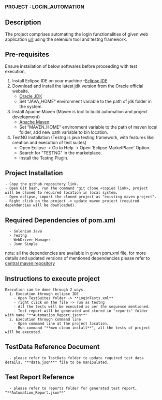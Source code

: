### PROJECT : LOGIN_AUTOMATION

## Description
The project comprises automating the login functionalities of given web application [url](https://opensource-demo.orangehrmlive.com) using the selenium tool and testng framework.

## Pre-requisites
Ensure installation of below softwares before proceeding with test execution,
  1. Install Eclipse IDE on your machine
       -[Eclipse IDE](https://www.eclipse.org/downloads/)
  2. Download and install the latest jdk version from the Oracle official website.
       - [Oracle JDK](https://www.oracle.com/java/technologies/javase-downloads.html)
       - Set "JAVA_HOME" environment variable to the path of jdk folder in the system.
  3. Install Apache Maven (Maven is tool to build automation and project development)
       -  [Apache Maven](https://maven.apache.org/download.cgi)
       -  Set "MAVEN_HOME" environment variable to the path of maven local folder, add new path variable to bin location.
  4. TestNG Installation (Testng is java testing framework, with features like creation and execution of test suites)
      - Open Eclipse -> Go to Help -> Open 'Eclipse MarketPlace' Option.
      - Search for "TESTNG" in the marketplace.
      - Install the Testng Plugin.
## Project Installation
    - Copy the github repository link.
    - Open Git bash, run the command "git clone <copied link>, project will be cloned to required location in local system.
    - Open eclipse, import the cloned project as "existing maven project".
    - Right click on the project -> update maven project (required dependencies will be downloaded).
## Required Dependencies of pom.xml
      - Selenium Java
      - Testng
      - WebDriver Manager
      - Json Simple
  note: all the dependencies are available in given pom.xml file, for more details and updated versions of mentioned dependencies please refer to [central maven repository](https://mvnrepository.com/)
  
## Instructions to execute project
    Execution can be done through 2 ways. 
      1. Execution through eclipse IDE
        - Open TestSuites folder -> **LoginTests.xml** 
        - right click on the file -> run as testng
        - All the tests will be executed as per the sequence mentioned.
        - Test report will be generated and stored in "reports" folder with name "**Automation_Report.json**"
      2. Execution through command line
        - Open command line at the project location.
        - Run command "**mvn clean install**", all the tests of project will be executed.
      
## TestData Reference Document
      - please refer to TestData folder to update required test data details, "**data.json**" file to be manipulated.
## Test Report Reference
      - please refer to reports folder for generated test report, "**Automation_Report.json**"
